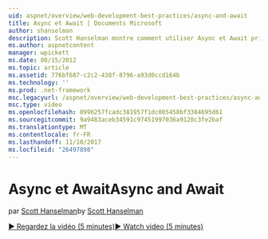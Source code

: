```yaml
---
uid: aspnet/overview/web-development-best-practices/async-and-await
title: Async et Await | Documents Microsoft
author: shanselman
description: Scott Hanselman montre comment utiliser Async et Await prise en charge dans ASP.NET 4.5.
ms.author: aspnetcontent
manager: wpickett
ms.date: 08/15/2012
ms.topic: article
ms.assetid: 776bf687-c2c2-438f-8796-a93d0ccd164b
ms.technology: ''
ms.prod: .net-framework
msc.legacyurl: /aspnet/overview/web-development-best-practices/async-and-await
msc.type: video
ms.openlocfilehash: 0996257fcadc381957f1dc005458bf3384695d61
ms.sourcegitcommit: 9a9483aceb34591c97451997036a9120c3fe2baf
ms.translationtype: MT
ms.contentlocale: fr-FR
ms.lasthandoff: 11/10/2017
ms.locfileid: "26497898"
---
```

<a name="async-and-await"></a><span data-ttu-id="fa487-103">Async et Await</span><span class="sxs-lookup"><span data-stu-id="fa487-103">Async and Await</span></span>
====================
<span data-ttu-id="fa487-104">par [Scott Hanselman](https://github.com/shanselman)</span><span class="sxs-lookup"><span data-stu-id="fa487-104">by [Scott Hanselman](https://github.com/shanselman)</span></span>

[<span data-ttu-id="fa487-105">&#9654; Regardez la vidéo (5 minutes)</span><span class="sxs-lookup"><span data-stu-id="fa487-105">&#9654; Watch video (5 minutes)</span></span>](https://channel9.msdn.com/Blogs/ASP-NET-Site-Videos/async-and-await)
